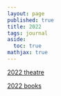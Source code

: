 ```yaml
---
layout: page
published: true
title: 2022
tags: journal
aside:
  toc: true
mathjax: true
---
```


[2022 theatre](2022-09-25-2022theatre.md)

[2022 books](2022-09-25-2022books.md)
